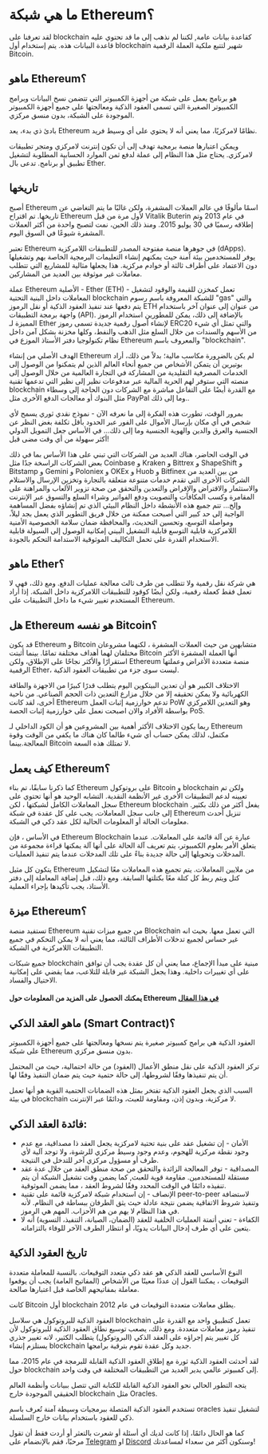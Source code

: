 # ما هي شبكة Ethereum؟

لقد تعرفنا على blockchain كقاعدة بيانات عامة, لكننا لم نذهب إلى ما قد تحتوي عليه قاعدة البيانات هذه. يتم إستخدام أول blockchain شهير لتتبع ملكية العملة الرقمية Bitcoin.

## ماهو Ethereum؟

هو برنامج يعمل على شبكة من أجهزة الكمبيوتر التي تتضمن نسخ البيانات وبرامج الكمبيوتر الصغيرة التي تسمى العقود الذكية ومعالجتها على جميع أجهزة الكمبيوتر الموجودة على الشبكة، بدون منسق مركزي.

بادئ ذي بدء، يعد Ethereum نظامًا لامركزيًا، مما يعني أنه لا يحتوي على أي وسيط فريد.

ويمكن اعتبارها منصة برمجية تهدف إلى أن تكون إنترنت لامركزي ومتجر تطبيقات لامركزي. يحتاج مثل هذا النظام إلى عملة لدفع ثمن الموارد الحسابية المطلوبة لتشغيل تطبيق أو برنامج. تدعى بال Ether.

## تاريخها

أصبح Ethereum اسمًا مألوفًا في عالم العملات المشفرة، ولكن غالبًا ما يتم التغاضي عن تاريخها. تم اقتراح Ethereum لأول مرة من قبل Vitalik Buterin في عام 2013 وتم إطلاقه رسميًا في 30 يوليو 2015. ومنذ ذلك الحين، نمت لتصبح واحدة من أكثر العملات المشفرة شيوعًا في السوق اليوم.

تعتبر Ethereum في جوهرها منصة مفتوحة المصدر للتطبيقات اللامركزية (dApps). يوفر للمستخدمين بيئة آمنة حيث يمكنهم إنشاء التعليمات البرمجية الخاصة بهم وتشغيلها دون الاعتماد على أطراف ثالثة أو خوادم مركزية. هذا يجعلها مثالية للمشاريع التي تتطلب معاملات غير موثوقة بين العديد من المشاركين.

عملة Ethereum الأصلية - Ether (ETH) - تعمل كمخزن للقيمة والوقود لتشغيل المعاملات داخل البنية التحتية blockchain للشبكة المعروفة باسم رسوم "gas" والتي يتم دفعها عند تنفيذ العقود الذكية أو نقل الرموز ETH من عنوان إلى عنوان آخر باستخدام واجهة برمجة التطبيقات (API). بالإضافة إلى ذلك، يمكن للمطورين استخدام الرموز المميزة لـ Ether لإنشاء أصول رقمية جديدة تسمى رموز ERC20 والتي تمثل أي شيء من الأسهم والسندات من خلال السلع مثل الذهب والنفط، وكلها مخزنة بشكل آمن داخل نظام تكنولوجيا دفتر الأستاذ الموزع في Ethereum والمعروف باسم "blockchain".

الهدف الأصلي من إنشاء Ethereum لم يكن بالضرورة مكاسب مالية؛ بدلاً من ذلك، أراد بوتيرين أن يتمكن الأشخاص من جميع أنحاء العالم الذين لم يتمكنوا من الوصول إلى الخدمات المصرفية التقليدية من المشاركة في التجارة العالمية من خلال الوصول إلى منصته التي ستوفر لهم الحرية المالية عبر مدفوعات نظير إلى نظير التي تدعمها تقنية blockchain مع القدرة أيضًا على التفاعل مباشرة مع الشركات دون الحاجة إلى وسطاء مثل البنوك أو معالجات الدفع الأخرى مثل PayPal وما إلى ذلك..

بمرور الوقت، تطورت هذه الفكرة إلى ما نعرفه الآن - نموذج نقدي ثوري يسمح لأي شخص في أي مكان بإرسال الأموال على الفور عبر الحدود بأقل تكلفة بغض النظر عن الجنسية والعرق والدين والهوية الجنسية وما إلى ذلك... في الأساس جعل التمويل الدولي أكثر سهولة من أي وقت مضى قبل!

في الوقت الحاضر، هناك العديد من الشركات التي تبني على هذا الأساس بما في ذلك بعض الشركات الراسخة جدًا مثل Coinbase و Kraken و Bittrex و ShapeShift و Bitstamp و Gemini و Poloniex و OKEx و Huob و Bitfinex من بين العديد من الشركات الأخرى التي تقدم خدمات متنوعة متعلقة بالتجارة وتخزين الإرسال والاستلام والاستثمار والاقتراض والإقراض والتعدين والتحقق من صحة تزوير الألعاب والمراهنة على المقامرة وكسب المكافآت والتصويت ودفع الفواتير وشراء السلع والتسوق عبر الإنترنت وإلخ... تتم جميع هذه الأنشطة داخل النظام البيئي الذي تم إنشاؤه بفضل المساهمة الواجبة إلى حد كبير التي أصبحت ممكنة من خلال فريق التطوير الذي يعمل بجد ليلاً، ومواصلة التوسع، وتحسين التحديث، والمحافظة ضمان سلامة الخصوصية الأمنية اللامركزية قابلية التوسع قابلية التشغيل البيني إمكانية الوصول إلى السيولة قابلية الاستخدام القدرة على تحمل التكاليف الموثوقية الاستدامة التحكم بالجودة.

## ماهو Ether؟

هي شركة نقل رقمية ولا تتطلب من طرف ثالث معالجة عمليات الدفع. ومع ذلك، فهي لا تعمل فقط كعملة رقمية، ولكن أيضًا كوقود للتطبيقات اللامركزية داخل الشبكة. إذا أراد المستخدم تغيير شيء ما داخل التطبيقات على Ethereum.

## هل Ethereum هو نفسه Bitcoin؟

قد يكون Ethereum و Bitcoin متشابهين من حيث العملات المشفرة ، لكنهما مشروعان مختلفان لهما أهداف مختلفة تمامًا. بينما أثبتت Bitcoin أنها العملة المشفرة الأكثر استقرارًا والأكثر نجاحًا على الإطلاق، ولكن Ethereum منصة متعددة الأغراض وعملتها الرقمية Ether، ليست سوى جزء من تطبيقات العقود الذكية.

الاختلاف الكبير هو أن تعدين البيتكوين اليوم يتطلب قدرًا كبيرًا من الاجهزة والطاقة الكهربائية ولا يمكن تحقيقه إلا من خلال مزارع التعدين ذات الحجم الصناعي. من ناحية أخرى، لقد كانت Ethereum تدعم خوارزمية إثبات العمل PoW وهو التعدين اللامركزي بواسطة الأفراد والان اصبحت نعمل على خوارزمية إثبات الحصة PoS.

ربما يكون الاختلاف الأكثر أهمية بين المشروعين هو أن الكود الداخلي لـ Ethereum مكتمل، لذلك يمكن حساب أي شيء طالما كان هناك ما يكفي من الوقت وقوة المعالجة.بينما Bitcoin لا تمتلك هذه السعة.

## كيف يعمل Ethereum؟

كما ذكرنا سابقًا، تم بناء Ethereum على بروتوكول Bitcoin و blockchain ولكن تم تعيينه لدعم التطبيقات الأخرى غير الأنظمة النقدية. التشابه الوحيد هو أنها تحتوي على سجل المعاملات الكامل لشبكتها ، لكن Ethereum blockchain يفعل أكثر من ذلك بكثير. إلى جانب سجل المعاملات، يجب على كل عقدة في شبكة Ethereum تنزيل أحدث معلومات الحالة أو المعلومات الحالية لكل عقد ذكي في الشبكة.

في الأساس ، فإن Ethereum Blockchain عبارة عن آلة قائمة على المعاملات. عندما يتعلق الأمر بعلوم الكمبيوتر، يتم تعريف آلة الحالة على أنها آلة يمكنها قراءة مجموعة من المدخلات وتحويلها إلى حالة جديدة بناءً على تلك المدخلات عندما يتم تنفيذ العمليات.

يتكون كل مثيل Ethereum من ملايين المعاملات. يتم تجميع هذه المعاملات معًا لتشكيل كتل ويتم ربط كل كتلة معًا بكتلتها السابقة. ومع ذلك، قبل إضافة المعاملة إلى دفتر الأستاذ، يجب تأكيدها بإجراء العملية.

## ميزة Ethereum؟

تستفيد منصة Ethereum من جميع ميزات تقنية Blockchain التي تعمل معها. بحيث انه غير حساس لجميع تدخلات الأطراف الثالثة، مما يعني أنه لا يمكن التحكم في جميع التطبيقات اللامركزية في الشبكة.

جميع شبكات blockchain مبنية على مبدأ الإجماع، مما يعني أن كل عقدة يجب أن توافق على أي تغييرات داخلية. وهذا يجعل الشبكة غير قابلة للتلاعب، مما يقضي على إمكانية الاحتيال والفساد.

#### يمكنك الحصول على المزيد من المعلومات حول Ethereum <a href="https://bitsonblocks.net/2016/10/02/gentle-introduction-ethereum/" target="_blank">في هذا المقال</a>

## ماهو العقد الذكي (Smart Contract)؟

العقود الذكية هي برامج كمبيوتر صغيرة يتم نسخها ومعالجتها على جميع أجهزة الكمبيوتر على شبكة Ethereum بدون منسق مركزي.

تركز العقود الذكية على نقل منطق الأعمال (العقود) من حالة احتمالية، حيث من المحتمل أن يتم تنفيذها وفقًا لشروطها، إلى حالة حتمية حيث يتم ضمان التنفيذ وفقًا لها.

السبب الذي يجعل العقود الذكية تفتخر بمثل هذه الضمانات الحتمية القوية هو أنها تعمل في بيئة blockchain لا مركزية، وبدون إذن، ومقاومة للعبث، ودائمًا عبر الإنترنت.

## فائدة العقد الذكي:

- الأمان - إن تشغيل عقد على بنية تحتية لامركزية يجعل العقد ذا مصداقية، مع عدم وجود نقطة مركزية للهجوم، وعدم وجود وسيط مركزي للرشوة، ولا توجد آلية لأي طرف أو مسؤول مركزي آخر للتدخل في النتيجة. <br/>
- المصداقية - توفر المعالجة الزائدة والتحقق من صحة منطق العقد من خلال عدة عقد مستقلة للمستخدمين. مقاومة قوية للعبث, كما يضمن وقت تشغيل الشبكة أن يتم تنفيذه دائمًا في الوقت المحدد وفقًا لشروط العقد ، مما يضمن الموثوقية. <br/>
- الإنصاف - إن استخدام شبكة لامركزية قائمة على تقنية peer-to-peer لاستضافة وتنفيذ شروط الاتفاقية يضمن نتيجة عادلة حيث يثق الطرفان ببساطة في النظام. لأنه في هذا النظام لا يهم من هم الأحزاب. المهم هي الرموز. <br/>
- الكفاءة - تعني أتمتة العمليات الخلفية للعقد (الضمان، الصيانة، التنفيذ، التسوية) أنه لا يتعين على أي طرف إدخال البيانات يدويًا، أو انتظار الطرف الآخر للوفاء بالتزاماته. <br/>

## تاريخ العقود الذكية

النوع الأساسي للعقد الذكي هو عقد ذكي متعدد التوقيعات. بالنسبة للمعاملة متعددة التوقيعات ، يمكننا القول إن عددًا معينًا من الأشخاص (المفاتيح العامة) يجب أن يوقعوا معاملة بمفاتيحهم الخاصة قبل اعتبارها صالحة.

كانت Bitcoin أول blockchain يطلق معاملات متعددة التوقيعات في عام 2012.

العقود الذكية للبروتوكول هي سلاسل blockchain تعمل كتطبيق واحد مع القدرة على تنفيذ رموز معاملات متعددة. ومع ذلك، يصعب توسيع نطاق العقود الذكية للبروتوكول لأن كل تغيير يتم إجراؤه على العقد الذكي (البروتوكول) يتطلب الكثير، لانه تغيير جذري يستلزم إنشاء blockchain جديد وكل عقدة تقوم بترقية برامجها.

لقد أحدثت العقود الذكية ثورة مع إطلاق العقود الذكية القابلة للبرمجة في عام 2015، مما حول blockchain إلى كمبيوتر عالمي يدير العديد من التطبيقات المختلفة في وقت واحد.

يتجه التطور الحالي نحو العقود الذكية القابلة للكتابة التي تتصل ببيانات وأنظمة العالم الحقيقي الموجودة خارج blockchain مثل Oracles.

تستخدم العقود الذكية المتصلة ببرمجيات وسيطة آمنة تُعرف باسم oracles لتشغيل تنفيذ ذكي للعقود باستخدام بيانات خارج السلسلة.

كما هو الحال دائمًا، إذا كانت لديك أي أسئلة أو شعرت بالتعثر أو أردت فقط أن تقول مرحبًا، فقم بالإنضمام على <a href="https://t.me/Web3ArabsDAO" target="_blank">Telegram</a> او <a href="https://discord.gg/ykgUvqMc4Q" target="_blank">Discord</a> وسنكون أكثر من سعداء لمساعدتك!

